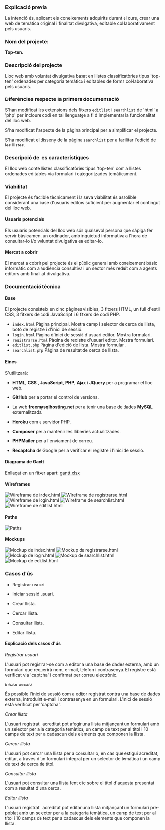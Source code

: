 ### Explicació previa

La intenció és, aplicant els coneixements adquirits durant el curs, crear una web de temàtica original i finalitat divulgativa, editable col·laborativament pels usuaris.

### Nom del projecte:

**Top-ten.**

### Descripció del projecte

Lloc web amb voluntat divulgativa basat en llistes classificatòries tipus 'top-ten'
ordenades per categoria temàtica i editables de forma col·laborativa pels usuaris.

### Diferències respecte la primera documentació

S'han modificat les extensions dels fitxers `editlist` i `searchlist` de 'html' a 'php' per incloure codi en tal llenguatge a fi d'implementar la funcionalitat del lloc web.

S'ha modificat l'aspecte de la pàgina principal per a simplificar el projecte.

S'ha modificat el disseny de la pàgina `searchlist` per a facilitar l'edició de les llistes.

### Descripció de les característiques

El lloc web conté llistes classificatòries tipus 'top-ten' com a llistes ordenades
editables via formulari i categoritzades temàticament.

### Viabilitat

El projecte és factible tècnicament i la seva viabilitat és assolible considerant una base d'usuaris editors suficient per
augmentar el contingut del lloc web.

#### Usuaris potencials

Els usuaris potencials del lloc web són qualsevol persona que sàpiga fer servir bàsicament un ordinador, amb inquietud informativa a l'hora de consultar-lo i/o voluntat divulgativa en editar-lo.

#### Mercat a cobrir

El mercat a cobrir pel projecte és el públic general amb coneixement bàsic informàtic com a audiència consultiva i un sector més
reduït com a agents editors amb finalitat divulgativa.

### Documentació técnica

#### Base

El projecte consisteix en cinc pàgines visibles, 3 fitxers HTML, un full d'estil CSS, 3 fitxers de codi JavaScript i 6 fitxers de codi PHP.

- `index.html` Pàgina principal. Mostra camp i selector de cerca de llista, botó de registre i d'inici de sessió.
- `login.html` Pàgina d'inici de sessió d'usuari editor. Mostra formulari.
- `registrarse.html` Pàgina de registre d'usuari editor. Mostra formulari.
- `editlist.php` Pàgina d'edició de llista. Mostra formulari.
- `searchlist.php` Pàgina de resultat de cerca de llista.

#### Eines

S'utilitzarà:

- **HTML**, **CSS** , **JavaScript**, **PHP**, **Ajax** i **JQuery** per a programar el lloc web.

- **GitHub** per a portar el control de versions.

- La web **freemysqlhosting.net** per a tenir una base de dades **MySQL** externalitzada.

- **Heroku** com a servidor PHP.

- **Composer** per a mantenir les llibreries actualitzades.

- **PHPMailer** per a l'enviament de correu.

- **Recaptcha** de Google per a verificar el registre i l'inici de sessió.

#### Diagrama de Gantt

Enllaçat en un fitxer apart: [gantt.xlsx](./gantt.xlsx)

#### Wireframes

![Wireframe de index.html](./wf_index.png)
![Wireframe de registrarse.html](./wf_registrarse.png)
![Wireframe de login.html](./wf_login.png)
![Wireframe de searchlist.html](./wf_searchlist.png)
![Wireframe de editlist.html](./wf_editlist.png)

#### Paths

![Paths](./paths.png)

#### Mockups

![Mockup de index.html](./mockup_index.png)
![Mockup de registrarse.html](./mockup_registrarse.png)
![Mockup de login.html](./mockup_login.png)
![Mockup de searchlist.html](./mockup_searchlist.png)
![Mockup de editlist.html](./mockup_editlist.png)

### Casos d'ús

- Registrar usuari.

- Iniciar sessió usuari.

- Crear llista.

- Cercar llista.

- Consultar llista.

- Editar llista.

#### Explicació dels casos d'ús

_Registrar usuari_

L'usuari pot registrar-se com a editor a una base de dades externa, amb un formulari que requerirà nom, e-mail, telèfon i contrasenya. El registre està verificat via 'captcha' i confirmat per correu electrònic.

_Iniciar sessió_

És possible l'inici de sessió com a editor registrat contra una base de dades externa, introduint e-mail i contrasenya en un formulari. L'inici de sessió
està verificat per 'captcha'.

_Crear llista_

L'usuari registrat i acreditat pot afegir una llista mitjançant un formulari amb un selector per a la categoria temàtica, un camp de text per al títol i 10 camps de text per a cadascun dels elements que componen la llista.

_Cercar llista_

L'usuari pot cercar una llista per a consultar o, en cas que estigui acreditat, editar, a través d'un formulari integrat per un selector de temàtica i un camp de text de cerca de títol.

_Consultar llista_

L'usuari pot consultar una llista fent clic sobre el títol d'aquesta presentat com a resultat d'una cerca.

_Editar llista_

L'usuari registrat i acreditat pot editar una llista mitjançant un formulari pre-poblat amb un selector per a la categoria temàtica, un camp de text per al títol i 10 camps de text per a cadascun dels elements que componen la llista.
